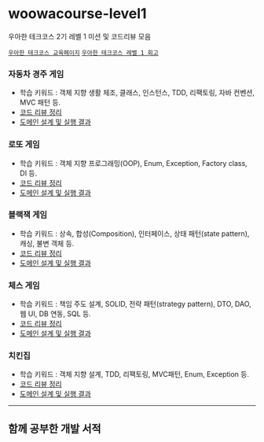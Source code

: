 # woowacourse-level1
우아한 테크코스 2기 레벨 1 미션 및 코드리뷰 모음

[`우아한 테크코스 교육페이지`](https://techcourse.woowahan.com/)
[`우아한 테크코스 레벨 1 회고`]()

### 자동차 경주 게임
  - 학습 키워드 : 객체 지향 생활 체조, 클래스, 인스턴스, TDD, 리팩토링, 자바 컨벤션, MVC 패턴 등.
  - [코드 리뷰 정리](https://github.com/yeonnseok/woowacourse-level1/wiki/1.-%EC%BD%94%EB%93%9C-%EB%A6%AC%EB%B7%B0-%EC%A0%95%EB%A6%AC-(racingcar))
  - [도메인 설계 및 실행 결과](https://github.com/yeonnseok/woowacourse-level1/wiki/2.-%EB%8F%84%EB%A9%94%EC%9D%B8-%EC%84%A4%EA%B3%84-%EB%B0%8F-%EC%8B%A4%ED%96%89-%EA%B2%B0%EA%B3%BC-(racingcar))
  
### 로또 게임
  - 학습 키워드 : 객체 지향 프로그래밍(OOP), Enum, Exception, Factory class, DI 등.
  - [코드 리뷰 정리](https://github.com/yeonnseok/woowacourse-level1/wiki/3.-%EC%BD%94%EB%93%9C-%EB%A6%AC%EB%B7%B0-%EC%A0%95%EB%A6%AC-(lotto))
  - [도메인 설계 및 실행 결과](https://github.com/yeonnseok/woowacourse-level1/wiki/4.-%EB%8F%84%EB%A9%94%EC%9D%B8-%EC%84%A4%EA%B3%84-%EB%B0%8F-%EC%8B%A4%ED%96%89-%EA%B2%B0%EA%B3%BC-(lotto))
  
### 블랙잭 게임
  - 학습 키워드 : 상속, 합성(Composition), 인터페이스, 상태 패턴(state pattern), 캐싱, 불변 객체 등.
  - [코드 리뷰 정리](https://github.com/yeonnseok/woowacourse-level1/wiki/5.-%EC%BD%94%EB%93%9C-%EB%A6%AC%EB%B7%B0-%EC%A0%95%EB%A6%AC-(blackjack))
  - [도메인 설계 및 실행 결과](https://github.com/yeonnseok/woowacourse-level1/wiki/6.-%EB%8F%84%EB%A9%94%EC%9D%B8-%EC%84%A4%EA%B3%84-%EB%B0%8F-%EC%8B%A4%ED%96%89-%EA%B2%B0%EA%B3%BC-(blackjack))

### 체스 게임
  - 학습 키워드 : 책임 주도 설계, SOLID, 전략 패턴(strategy pattern), DTO, DAO, 웹 UI, DB 연동, SQL 등.
  - [코드 리뷰 정리](https://github.com/yeonnseok/woowacourse-level1/wiki/7.-%EC%BD%94%EB%93%9C-%EB%A6%AC%EB%B7%B0-%EC%A0%95%EB%A6%AC-(chess))
  - [도메인 설계 및 실행 결과](https://github.com/yeonnseok/woowacourse-level1/wiki/8.-%EB%8F%84%EB%A9%94%EC%9D%B8-%EC%84%A4%EA%B3%84-%EB%B0%8F-%EC%8B%A4%ED%96%89-%EA%B2%B0%EA%B3%BC-(chess))
  
### 치킨집
  - 학습 키워드 : 객체 지향 설계, TDD, 리팩토링, MVC패턴, Enum, Exception 등. 
  - [코드 리뷰 정리](https://github.com/yeonnseok/woowacourse-level1/wiki/9.-%EC%BD%94%EB%93%9C-%EB%A6%AC%EB%B7%B0-%EC%A0%95%EB%A6%AC-(chicken))
  - [도메인 설계 및 실행 결과](https://github.com/yeonnseok/woowacourse-level1/wiki/10.-%EB%8F%84%EB%A9%94%EC%9D%B8-%EC%84%A4%EA%B3%84-%EB%B0%8F-%EC%8B%A4%ED%96%89-%EA%B2%B0%EA%B3%BC-(chicken))

---
## 함께 공부한 개발 서적
